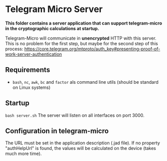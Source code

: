 # Telegram Micro Server
**This folder contains a server application that can support telegram-micro in the cryptographic calculations at startup.**

Telegram-Micro will communicate in **unencrypted** HTTP with this server. 
This is no problem for the first step, but maybe for the second step of this process: https://core.telegram.org/mtproto/auth_key#presenting-proof-of-work-server-authentication

## Requirements

* `bash`, `nc`, `awk`, `bc` and `factor` als command line utils (should be standard on Linux systems)

## Startup
`bash server.sh`
The server will listen on all interfaces on port 3000.

## Configuration in telegram-micro

The URL must be set in the application description (.jad file). If no property "authHelpUrl" is found, the values will be calculated on the device (takes much more time).

